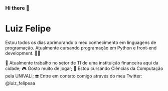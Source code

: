 ### Hi there 👋

# Luiz Felipe

Estou todos os dias aprimorando o meu conhecimento em linguagens de programação.
Atualmente cursando programação em Python e front-end development. 👊👊

🏦 Atualmente trabalho no setor de TI de uma instituição financeira aqui da cidade;
🎮 Gosto muito de jogar;
🏢 Estou cursando Ciências da Computação pela UNIVALI;
☎️ Entre em contato comigo através do meu Twitter: @luiz_felipeaa
